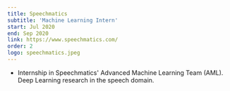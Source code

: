 ```yaml
---
title: Speechmatics
subtitle: 'Machine Learning Intern'
start: Jul 2020
end: Sep 2020
link: https://www.speechmatics.com/
order: 2
logo: speechmatics.jpeg
---
```

- Internship in Speechmatics' Advanced Machine Learning Team (AML). Deep Learning research in the speech domain.
